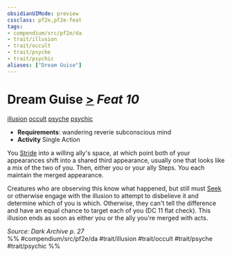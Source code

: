 ```yaml
---
obsidianUIMode: preview
cssclass: pf2e,pf2e-feat
tags:
- compendium/src/pf2e/da
- trait/illusion
- trait/occult
- trait/psyche
- trait/psychic
aliases: ["Dream Guise"]
---
```

# Dream Guise  [>](/rules/core-rulebook/chapter-9-playing-the-game.md#Actions "Single Action") *Feat 10*  
[illusion](/rules/traits/illusion.md)  [occult](/rules/traits/occult.md)  [psyche](/rules/traits/psyche-da.md)  [psychic](/rules/traits/psychic-da.md)  

- **Requirements**: wandering reverie subconscious mind
- **Activity** Single Action

You [Stride](/rules/actions/stride.md) into a willing ally's space, at which point both of your appearances shift into a shared third appearance, usually one that looks like a mix of the two of you. Then, either you or your ally Steps. You each maintain the merged appearance.

Creatures who are observing this know what happened, but still must [Seek](/rules/actions/seek.md) or otherwise engage with the illusion to attempt to disbelieve it and determine which of you is which. Otherwise, they can't tell the difference and have an equal chance to target each of you (DC 11 flat check). This illusion ends as soon as either you or the ally you're merged with acts.

*Source: Dark Archive p. 27*  
%% #compendium/src/pf2e/da #trait/illusion #trait/occult #trait/psyche #trait/psychic %%